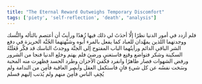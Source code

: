 ```yaml
---
title: "The Eternal Reward Outweighs Temporary Discomfort"
tags: ['piety', 'self-reflection', 'death', "analysis"]
---
```


 فلم أزدد في أمور الدنيا نظرًا إلَّا أحدَثَ لي ذلك فيها زُهدًا ورأيتُ أن أعتصم بالتأله والنُّسك ووجدتهما اللذين يمهِّدان للعباد كما يفعل بالمرء أبوه وشبَّهتهما الجُنَّة الحريزة في دفع الشر الباقي الدائم ورأيتُهما الباب المفتوح إلى الجنَّة ووجدتُ الناسك قد فكَّر فَعَلَتْهُ السكينة وشكر فتواضع وقنِع فاستغنى ورضيَ فلم يهتم وخلع الدنيا فنجا من الشرور ورفض الشهوات فصار طاهرًا وانفرد فكُفيَ الأحزان وطرد الحسد فظهرت منه المحبة وسَخت نفسُه عن كل شيءٍ فانٍ فاستكمل العقل وأبصر العاقبة فأمِن من الندامة ولم يُخِفِ الناس فأَمِنَ منهم ولم يُذنب إليهم فسلم
